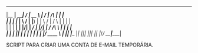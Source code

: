   _______ ______ __  __ _____    __  __          _____ _      
 |__   __|  ____|  \/  |  __ \  |  \/  |   /\   |_   _| |     
    | |  | |__  | \  / | |__) | | \  / |  /  \    | | | |     
    | |  |  __| | |\/| |  ___/  | |\/| | / /\ \   | | | |     
    | |  | |____| |  | | |      | |  | |/ ____ \ _| |_| |____ 
    |_|  |______|_|  |_|_|      |_|  |_/_/    \_\_____|______|
                                                              
SCRIPT PARA CRIAR UMA CONTA DE E-MAIL TEMPORÁRIA.                                                              
